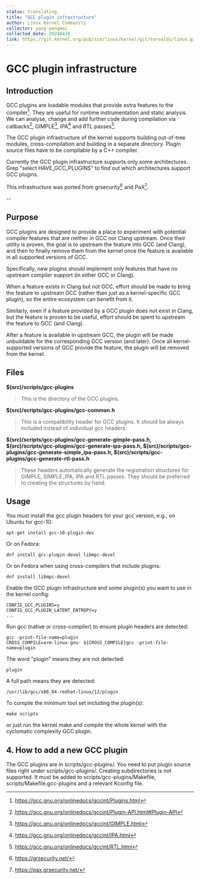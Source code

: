 ```yaml
---
status: translating
title: "GCC plugin infrastructure"
author: Linux Kernel Community
collector: yang-pengmai
collected_date: 20240428
link: https://git.kernel.org/pub/scm/linux/kernel/git/torvalds/linux.git/tree/Documentation/kbuild/gcc-plugins.rst
---
```


# GCC plugin infrastructure

## Introduction

GCC plugins are loadable modules that provide extra features to the
compiler[^1]. They are useful for runtime instrumentation and static
analysis. We can analyse, change and add further code during compilation
via callbacks[^2], GIMPLE[^3], IPA[^4] and RTL passes[^5].

The GCC plugin infrastructure of the kernel supports building
out-of-tree modules, cross-compilation and building in a separate
directory. Plugin source files have to be compilable by a C++ compiler.

Currently the GCC plugin infrastructure supports only some
architectures. Grep \"select HAVE_GCC_PLUGINS\" to find out which
architectures support GCC plugins.

This infrastructure was ported from grsecurity[^6] and PaX[^7].

\--

## Purpose

GCC plugins are designed to provide a place to experiment with potential
compiler features that are neither in GCC nor Clang upstream. Once their
utility is proven, the goal is to upstream the feature into GCC (and
Clang), and then to finally remove them from the kernel once the feature
is available in all supported versions of GCC.

Specifically, new plugins should implement only features that have no
upstream compiler support (in either GCC or Clang).

When a feature exists in Clang but not GCC, effort should be made to
bring the feature to upstream GCC (rather than just as a kernel-specific
GCC plugin), so the entire ecosystem can benefit from it.

Similarly, even if a feature provided by a GCC plugin does *not* exist
in Clang, but the feature is proven to be useful, effort should be spent
to upstream the feature to GCC (and Clang).

After a feature is available in upstream GCC, the plugin will be made
unbuildable for the corresponding GCC version (and later). Once all
kernel-supported versions of GCC provide the feature, the plugin will be
removed from the kernel.

## Files

**\$(src)/scripts/gcc-plugins**

> This is the directory of the GCC plugins.

**\$(src)/scripts/gcc-plugins/gcc-common.h**

> This is a compatibility header for GCC plugins. It should be always
> included instead of individual gcc headers.

**\$(src)/scripts/gcc-plugins/gcc-generate-gimple-pass.h,
\$(src)/scripts/gcc-plugins/gcc-generate-ipa-pass.h,
\$(src)/scripts/gcc-plugins/gcc-generate-simple_ipa-pass.h,
\$(src)/scripts/gcc-plugins/gcc-generate-rtl-pass.h**

> These headers automatically generate the registration structures for
> GIMPLE, SIMPLE_IPA, IPA and RTL passes. They should be preferred to
> creating the structures by hand.

## Usage

You must install the gcc plugin headers for your gcc version, e.g., on
Ubuntu for gcc-10:

    apt-get install gcc-10-plugin-dev

Or on Fedora:

    dnf install gcc-plugin-devel libmpc-devel

Or on Fedora when using cross-compilers that include plugins:

    dnf install libmpc-devel

Enable the GCC plugin infrastructure and some plugin(s) you want to use
in the kernel config:

    CONFIG_GCC_PLUGINS=y
    CONFIG_GCC_PLUGIN_LATENT_ENTROPY=y
    ...

Run gcc (native or cross-compiler) to ensure plugin headers are
detected:

    gcc -print-file-name=plugin
    CROSS_COMPILE=arm-linux-gnu- ${CROSS_COMPILE}gcc -print-file-name=plugin

The word \"plugin\" means they are not detected:

    plugin

A full path means they are detected:

    /usr/lib/gcc/x86_64-redhat-linux/12/plugin

To compile the minimum tool set including the plugin(s):

    make scripts

or just run the kernel make and compile the whole kernel with the
cyclomatic complexity GCC plugin.

## 4. How to add a new GCC plugin

The GCC plugins are in scripts/gcc-plugins/. You need to put plugin
source files right under scripts/gcc-plugins/. Creating subdirectories
is not supported. It must be added to scripts/gcc-plugins/Makefile,
scripts/Makefile.gcc-plugins and a relevant Kconfig file.

[^1]: <https://gcc.gnu.org/onlinedocs/gccint/Plugins.html>

[^2]: <https://gcc.gnu.org/onlinedocs/gccint/Plugin-API.html#Plugin-API>

[^3]: <https://gcc.gnu.org/onlinedocs/gccint/GIMPLE.html>

[^4]: <https://gcc.gnu.org/onlinedocs/gccint/IPA.html>

[^5]: <https://gcc.gnu.org/onlinedocs/gccint/RTL.html>

[^6]: <https://grsecurity.net/>

[^7]: <https://pax.grsecurity.net/>
